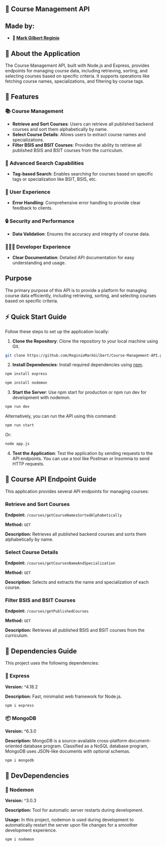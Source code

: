 ## 🚀 Course Management API

## Made by:

- **👤 [Mark Gilbert Reginio](https://www.facebook.com/Endzy.ML.1?mibextid=LQQJ4d)**

## 💬 About the Application

The Course Management API, built with Node.js and Express, provides endpoints for managing course data, including retrieving, sorting, and selecting courses based on specific criteria. It supports operations like fetching course names, specializations, and filtering by course tags.

## 🌟 Features

### 📚 Course Management
- **Retrieve and Sort Courses**: Users can retrieve all published backend courses and sort them alphabetically by name.
- **Select Course Details**: Allows users to extract course names and specializations.
- **Filter BSIS and BSIT Courses**: Provides the ability to retrieve all published BSIS and BSIT courses from the curriculum.

### 🔎 Advanced Search Capabilities
- **Tag-based Search**: Enables searching for courses based on specific tags or specialization like BSIT, BSIS, etc.

### 🤩 User Experience
- **Error Handling**: Comprehensive error handling to provide clear feedback to clients.

### 🔒 Security and Performance
- **Data Validation**: Ensures the accuracy and integrity of course data.

### 👨🏻‍💻 Developer Experience
- **Clear Documentation**: Detailed API documentation for easy understanding and usage.

## Purpose

The primary purpose of this API is to provide a platform for managing course data efficiently, including retrieving, sorting, and selecting courses based on specific criteria.

## ⚡ Quick Start Guide

Follow these steps to set up the application locally:

1. **Clone the Repository**: Clone the repository to your local machine using Git.

```bash
git clone https://github.com/ReginioMarkGilbert/Course-Management-API.git
```

2. **Install Dependencies**: Install required dependencies using [npm](https://www.npmjs.com/).

```bash
npm install express
```
```bash
npm install nodemon
```

3. **Start the Server**: Use npm start for production or npm run dev for development with nodemon.

```bash
npm run dev
```
Alternatively, you can run the API using this command:
```bash
npm run start
```
Or:
```bash
node app.js
```

4. **Test the Application**: Test the application by sending requests to the API endpoints. You can use a tool like Postman or Insomnia to send HTTP requests.

## 🔭 Course API Endpoint Guide

This application provides several API endpoints for managing courses:

### Retrieve and Sort Courses

**Endpoint:** `/courses/getCourseNamesSortedAlphabetically`

**Method:** `GET`

**Description:** Retrieves all published backend courses and sorts them alphabetically by name.

### Select Course Details

**Endpoint:** `/courses/getCoursesNameAndSpecialization`

**Method:** `GET`

**Description:** Selects and extracts the name and specialization of each course.

### Filter BSIS and BSIT Courses

**Endpoint:** `/courses/getPublishedCourses`

**Method:** `GET`

**Description:** Retrieves all published BSIS and BSIT courses from the curriculum.

## 🧾 Dependencies Guide

This project uses the following dependencies:

### 🚀 Express

**Version:** ^4.18.2

**Description:** Fast, minimalist web framework for Node.js.
```bash
npm i express

```
### 📦 MongoDB

**Version:** ^6.3.0

**Description:** MongoDB is a source-available cross-platform document-oriented database program. Classified as a NoSQL database program, MongoDB uses JSON-like documents with optional schemas.
```bash
npm i mongodb

```

## 🔧 DevDependencies

### 🤖 Nodemon

**Version:** ^3.0.3

**Description:** Tool for automatic server restarts during development.

**Usage:** In this project, nodemon is used during development to automatically restart the server upon file changes for a smoother development experience.
```bash
npm i nodemon
```